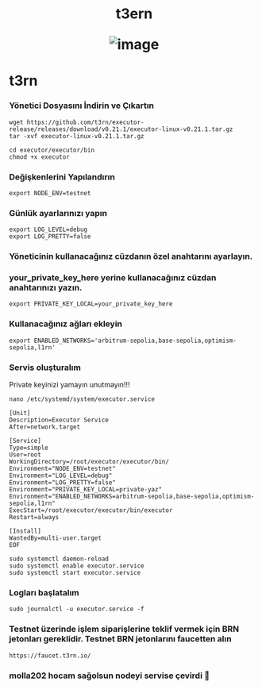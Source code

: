 <h1 align="center"> t3ern



![image](https://raw.githubusercontent.com/t3rn/t3rn/refs/heads/development/specification/assets/t3rn_Logo_Black.png)

# t3rn



### Yönetici Dosyasını İndirin ve Çıkartın

```
wget https://github.com/t3rn/executor-release/releases/download/v0.21.1/executor-linux-v0.21.1.tar.gz
tar -xvf executor-linux-v0.21.1.tar.gz
```
```
cd executor/executor/bin
chmod +x executor
```
### Değişkenlerini Yapılandırın
```
export NODE_ENV=testnet
```
### Günlük ayarlarınızı yapın
```
export LOG_LEVEL=debug
export LOG_PRETTY=false
```
### Yöneticinin kullanacağınız cüzdanın özel anahtarını ayarlayın. 
### your_private_key_here yerine kullanacağınız cüzdan anahtarınızı yazın.
```
export PRIVATE_KEY_LOCAL=your_private_key_here
```
### Kullanacağınız ağları ekleyin
```
export ENABLED_NETWORKS='arbitrum-sepolia,base-sepolia,optimism-sepolia,l1rn'
```
### Servis oluşturalım
Private keyinizi yamayın unutmayın!!!
```
nano /etc/systemd/system/executor.service
```
```
[Unit]
Description=Executor Service
After=network.target

[Service]
Type=simple
User=root
WorkingDirectory=/root/executor/executor/bin/
Environment="NODE_ENV=testnet"
Environment="LOG_LEVEL=debug"
Environment="LOG_PRETTY=false"
Environment="PRIVATE_KEY_LOCAL=private-yaz"
Environment="ENABLED_NETWORKS=arbitrum-sepolia,base-sepolia,optimism-sepolia,l1rn"
ExecStart=/root/executor/executor/bin/executor
Restart=always

[Install]
WantedBy=multi-user.target
EOF
```
```
sudo systemctl daemon-reload
sudo systemctl enable executor.service
sudo systemctl start executor.service
```
### Logları başlatalım
```
sudo journalctl -u executor.service -f
```

### Testnet üzerinde işlem siparişlerine teklif vermek için BRN jetonları gereklidir. Testnet BRN jetonlarını faucetten alın
```
https://faucet.t3rn.io/
```
### molla202 hocam sağolsun nodeyi servise çevirdi 🙏









